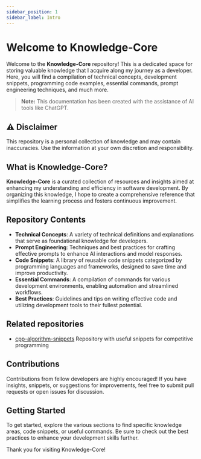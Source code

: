 ```yaml
---
sidebar_position: 1
sidebar_label: Intro
---
```


# Welcome to Knowledge-Core

Welcome to the **Knowledge-Core** repository! This is a dedicated space for storing valuable knowledge that I acquire along my journey as a developer. Here, you will find a compilation of technical concepts, development snippets, programming code examples, essential commands, prompt engineering techniques, and much more.

> **Note:** This documentation has been created with the assistance of AI tools like ChatGPT.

## ⚠️ **Disclaimer**  
This repository is a personal collection of knowledge and may contain inaccuracies. Use the information at your own discretion and responsibility.

## What is Knowledge-Core?
**Knowledge-Core** is a curated collection of resources and insights aimed at enhancing my understanding and efficiency in software development. By organizing this knowledge, I hope to create a comprehensive reference that simplifies the learning process and fosters continuous improvement.

## Repository Contents
- **Technical Concepts**: A variety of technical definitions and explanations that serve as foundational knowledge for developers.
- **Prompt Engineering**: Techniques and best practices for crafting effective prompts to enhance AI interactions and model responses.
- **Code Snippets**: A library of reusable code snippets categorized by programming languages and frameworks, designed to save time and improve productivity.
- **Essential Commands**: A compilation of commands for various development environments, enabling automation and streamlined workflows.
- **Best Practices**: Guidelines and tips on writing effective code and utilizing development tools to their fullest potential.

## Related repositories

- [cpp-algorithm-snippets](https://github.com/LuchoBazz/cpp-algorithm-snippets)
   Repository with useful snippets for competitive programming

## Contributions
Contributions from fellow developers are highly encouraged! If you have insights, snippets, or suggestions for improvements, feel free to submit pull requests or open issues for discussion.

## Getting Started
To get started, explore the various sections to find specific knowledge areas, code snippets, or useful commands. Be sure to check out the best practices to enhance your development skills further.

Thank you for visiting Knowledge-Core!
